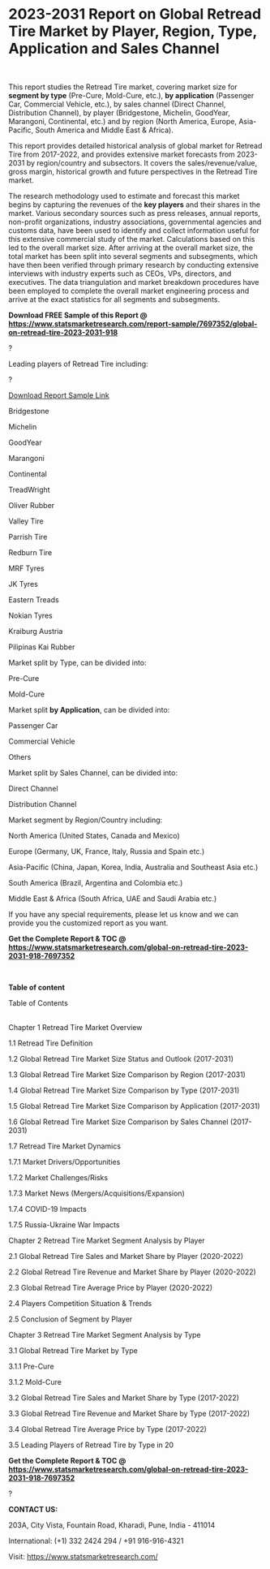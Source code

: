 <h1>2023-2031 Report on Global Retread Tire Market by Player, Region, Type, Application and Sales Channel</h1><br/><p>This report studies the Retread Tire market, covering market size for <strong>segment by type</strong> (Pre-Cure, Mold-Cure, etc.), <strong>by application</strong> (Passenger Car, Commercial Vehicle, etc.), by sales channel (Direct Channel, Distribution Channel), by player (Bridgestone, Michelin, GoodYear, Marangoni, Continental, etc.) and by region (North America, Europe, Asia-Pacific, South America and Middle East & Africa).</p>
 
 
 
 <p>This report provides detailed historical analysis of global market for Retread Tire from 2017-2022, and provides extensive market forecasts from 2023-2031 by region/country and subsectors. It covers the sales/revenue/value, gross margin, historical growth and future perspectives in the Retread Tire market.</p>
 
 
 
 <p>The research methodology used to estimate and forecast this market begins by capturing the revenues of the <strong>key players</strong> and their shares in the market. Various secondary sources such as press releases, annual reports, non-profit organizations, industry associations, governmental agencies and customs data, have been used to identify and collect information useful for this extensive commercial study of the market. Calculations based on this led to the overall market size. After arriving at the overall market size, the total market has been split into several segments and subsegments, which have then been verified through primary research by conducting extensive interviews with industry experts such as CEOs, VPs, directors, and executives. The data triangulation and market breakdown procedures have been employed to complete the overall market engineering process and arrive at the exact statistics for all segments and subsegments.</p>
 
 
 
 <div><b>Download FREE Sample of this Report @ <a href="https://www.statsmarketresearch.com/download-free-sample/7697352/global-on-retread-tire-2023-2031-918">https://www.statsmarketresearch.com/report-sample/7697352/global-on-retread-tire-2023-2031-918</a></b></div>
 
 
 
 <p>? </p>
 
 
 
 <p>Leading players of Retread Tire including:</p>
 
 
 
 <p>? </p>
 
 
 
 <p><a href="https://www.statsmarketresearch.com/download-free-sample/7697352/global-on-retread-tire-2023-2031-918">Download Report Sample Link</a></p>
 
 
 
 <p>Bridgestone</p>
 
 
 
 <p>Michelin</p>
 
 
 
 <p>GoodYear</p>
 
 
 
 <p>Marangoni</p>
 
 
 
 <p>Continental</p>
 
 
 
 <p>TreadWright</p>
 
 
 
 <p>Oliver Rubber</p>
 
 
 
 <p>Valley Tire</p>
 
 
 
 <p>Parrish Tire</p>
 
 
 
 <p>Redburn Tire</p>
 
 
 
 <p>MRF Tyres</p>
 
 
 
 <p>JK Tyres</p>
 
 
 
 <p>Eastern Treads</p>
 
 
 
 <p>Nokian Tyres</p>
 
 
 
 <p>Kraiburg Austria</p>
 
 
 
 <p>Pilipinas Kai Rubber</p>
 
 
 
 <p>Market split by Type, can be divided into:</p>
 
 
 
 <p>Pre-Cure</p>
 
 
 
 <p>Mold-Cure</p>
 
 
 
 <p>Market split <strong>by Application</strong>, can be divided into:</p>
 
 
 
 <p>Passenger Car</p>
 
 
 
 <p>Commercial Vehicle</p>
 
 
 
 <p>Others</p>
 
 
 
 <p>Market split by Sales Channel, can be divided into:</p>
 
 
 
 <p>Direct Channel</p>
 
 
 
 <p>Distribution Channel</p>
 
 
 
 <p>Market segment by Region/Country including:</p>
 
 
 
 <p>North America (United States, Canada and Mexico)</p>
 
 
 
 <p>Europe (Germany, UK, France, Italy, Russia and Spain etc.)</p>
 
 
 
 <p>Asia-Pacific (China, Japan, Korea, India, Australia and Southeast Asia etc.)</p>
 
 
 
 <p>South America (Brazil, Argentina and Colombia etc.)</p>
 
 
 
 <p>Middle East & Africa (South Africa, UAE and Saudi Arabia etc.)</p>
 
 
 
 <p>If you have any special requirements, please let us know and we can provide you the customized report as you want.</p>
 
 
 
 <div><b>Get the Complete Report & TOC @ <a href="https://www.statsmarketresearch.com/global-on-retread-tire-2023-2031-918-7697352">https://www.statsmarketresearch.com/global-on-retread-tire-2023-2031-918-7697352</a></b></div>
 
 
 
 <p><br />
 
 <b>Table of content</b></p>
 
 
 
 <p>Table of Contents<br />
 
 <br />
 
 Chapter 1 Retread Tire Market Overview<br />
 
 1.1 Retread Tire Definition<br />
 
 1.2 Global Retread Tire Market Size Status and Outlook (2017-2031)<br />
 
 1.3 Global Retread Tire Market Size Comparison by Region (2017-2031)<br />
 
 1.4 Global Retread Tire Market Size Comparison by Type (2017-2031)<br />
 
 1.5 Global Retread Tire Market Size Comparison by Application (2017-2031)<br />
 
 1.6 Global Retread Tire Market Size Comparison by Sales Channel (2017-2031)<br />
 
 1.7 Retread Tire Market Dynamics<br />
 
 1.7.1 Market Drivers/Opportunities<br />
 
 1.7.2 Market Challenges/Risks<br />
 
 1.7.3 Market News (Mergers/Acquisitions/Expansion)<br />
 
 1.7.4 COVID-19 Impacts<br />
 
 1.7.5 Russia-Ukraine War Impacts<br />
 
 Chapter 2 Retread Tire Market Segment Analysis by Player<br />
 
 2.1 Global Retread Tire Sales and Market Share by Player (2020-2022)<br />
 
 2.2 Global Retread Tire Revenue and Market Share by Player (2020-2022)<br />
 
 2.3 Global Retread Tire Average Price by Player (2020-2022)<br />
 
 2.4 Players Competition Situation & Trends<br />
 
 2.5 Conclusion of Segment by Player<br />
 
 Chapter 3 Retread Tire Market Segment Analysis by Type<br />
 
 3.1 Global Retread Tire Market by Type<br />
 
 3.1.1 Pre-Cure<br />
 
 3.1.2 Mold-Cure<br />
 
 3.2 Global Retread Tire Sales and Market Share by Type (2017-2022)<br />
 
 3.3 Global Retread Tire Revenue and Market Share by Type (2017-2022)<br />
 
 3.4 Global Retread Tire Average Price by Type (2017-2022)<br />
 
 3.5 Leading Players of Retread Tire by Type in 20</p>
 
 
 
 <div><b>Get the Complete Report & TOC @ <a href="https://www.statsmarketresearch.com/global-on-retread-tire-2023-2031-918-7697352">https://www.statsmarketresearch.com/global-on-retread-tire-2023-2031-918-7697352</a></b></div>
 
 
 
 <p>? </p>
 
 
 
 <p><b>CONTACT US:</b><br />
 
 203A, City Vista, Fountain Road, Kharadi, Pune, India - 411014<br />
 
 International: (+1) 332 2424 294 / +91 916-916-4321<br />
 
 Visit: <a href="https://www.statsmarketresearch.com/">https://www.statsmarketresearch.com/</a></p>